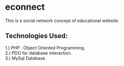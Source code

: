 econnect
========

This is a social network concept of educational website. 

Technologies Used:
------------------

1.) PHP : Object Oriented Programming. <br/>
2.) PDO for database interaction.<br/>
3.) MySql Database.<br/>

